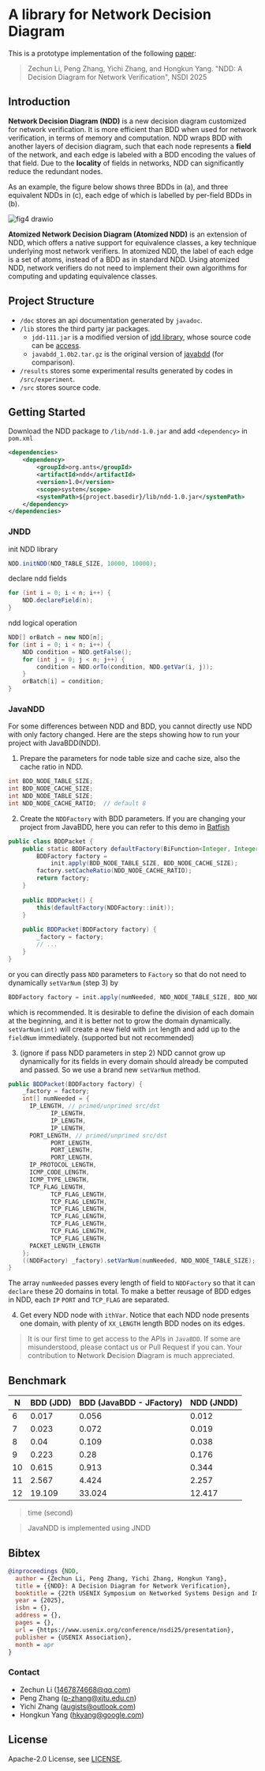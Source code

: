 # A library for Network Decision Diagram

This is a prototype implementation of the following [paper]():

> Zechun Li, Peng Zhang, Yichi Zhang, and Hongkun Yang. "NDD: A Decision Diagram for Network Verification", NSDI 2025

## Introduction

**Network Decision Diagram (NDD)** is a new decision diagram customized for network verification. It is more efficient than BDD when used for network verification, in terms of memory and computation. NDD wraps BDD with another layers of decision diagram, such that each node represents a **field** of the network, and each edge is labeled with a BDD encoding the values of that field. Due to the **locality** of fields in networks, NDD can significantly reduce the redundant nodes. 

As an example, the figure below shows three BDDs in (a), and three equivalent NDDs in (c), each edge of which is labelled by per-field BDDs in (b).

![fig4 drawio](https://github.com/user-attachments/assets/daf42009-e201-4c24-8878-99b03ba50a22)

**Atomized Network Decision Diagram (Atomized NDD)** is an extension of NDD, which offers a native support for equivalence classes, a key technique underlying most network verifiers.
In atomized NDD, the label of each edge is a set of atoms, instead of a BDD as in standard NDD.
Using atomized NDD, network verifiers do not need to implement their own algorithms for computing and updating equivalence classes.

<!--
### Definitions

**Definition 1.** A **Network Decision Diagram (NDD)** is a rooted, directed acyclic graph with:

- two terminal nodes ***true*** and ***false***, with an out-degree of zero.

- a set of non-terminal nodes. Each node u is associated with a variable var(u) representing a field of one or multiple bits, and has a set of outgoing edges, denoted as edges(u). Each e $\in$ edges(u) points to a successor of u, denoted as next(e), and has a predicate over the variable var(u), denoted as label(e).

- $\forall u, \forall x, y \in edges(u)$ with $x \ne y$: $label(x)\wedge label(y) = false$, and $\bigvee_{e \in edges(u)}label(e) = true$.

**Todo: add a figure of redundancy in NDD.**

**Definition 2.** A NDD is said to be an **Ordered (ONDD)** if the field variables follow a fixed variable order
(say $f_1 < f_2 < ...,< f_n$ where $f_i < f_j$ means variable $f_i$ appears before variable $f_j$) on all paths through the graph. An ONDD is said to be a **Reduced (RONDD)** if it satisfies the following three conditions:
- Uniqueness: no two distinct nodes represent the same variable and have the same successors;
- No redundant node: no non-terminal node has only edge e with $label(e) = true$;
- No redundant edges: no two edges from the same node point to the same successor, i.e., $\forall u,\forall x, y \in edge(u) : next(x) = next(y) \Rightarrow x = y$.

**Definition 3.** Given a set of NDDs $N$ for a set of variables $F$, we say $A(f) = {{a_1}^f,...,{a_k}^f}$ is the set of **atoms** for variable $f \in F$, with respect with $N$ , if it satisfies the following conditions:
- $a_i^f \ne false,\forall i ∈ {1,..., k}$;
- $\vee_{i=1}^k a_i^f = true$;
- $a_i^f∧a_j^f = false$, if $i \ne j$;
- $\forall e \in edges(u)$, $u$ is a node of $N$ $var(u) = f$: there exists a set $atoms(e) \subset A(f)$, s.t., $label(e) = $\bigvee_{a \in atoms(e)}a$;
- $k$ is the minimum number satisfy the above properties.

**Definition 4.** Given a set of NDDs $N$, we say $N^a$ a is the **atomized NDDs** of $N$, if $N^a = N$ , except that for each $e$ of $N^a$: $label(e) \leftarrow atoms(e)$.
-->

## Project Structure

- `/doc` stores an api documentation generated by `javadoc`.
- `/lib` stores the third party jar packages.
    - `jdd-111.jar` is a modified version of [jdd library](https://bitbucket.org/vahidi/jdd), whose source code can be [access](https://github.com/Augists/jdd).
    - `javabdd_1.0b2.tar.gz` is the original version of [javabdd](https://sourceforge.net/projects/javabdd/) (for comparison).
- `/results` stores some experimental results generated by codes in `/src/experiment`.
- `/src` stores source code.

## Getting Started

Download the NDD package to `/lib/ndd-1.0.jar` and add `<dependency>` in `pom.xml`

```xml
<dependencies>
    <dependency>
        <groupId>org.ants</groupId>
        <artifactId>ndd</artifactId>
        <version>1.0</version>
        <scope>system</scope>
        <systemPath>${project.basedir}/lib/ndd-1.0.jar</systemPath>
    </dependency>
</dependencies>
```

### JNDD

init NDD library
```java
NDD.initNDD(NDD_TABLE_SIZE, 10000, 10000);
```

declare ndd fields
```java
for (int i = 0; i < n; i++) {
    NDD.declareField(n);
}
```

ndd logical operation
```java
NDD[] orBatch = new NDD[n];
for (int i = 0; i < n; i++) {
    NDD condition = NDD.getFalse();
    for (int j = 0; j < n; j++) {
        condition = NDD.orTo(condition, NDD.getVar(i, j));
    }
    orBatch[i] = condition;
}
```

### JavaNDD

For some differences between NDD and BDD, you cannot directly use NDD with only factory changed. Here are the steps showing how to run your project with JavaBDD(NDD).

1. Prepare the parameters for node table size and cache size, also the cache ratio in NDD.

```java
int BDD_NODE_TABLE_SIZE;
int BDD_NODE_CACHE_SIZE;
int NDD_NODE_TABLE_SIZE;
int NDD_NODE_CACHE_RATIO;  // default 8
```

2. Create the `NDDFactory` with BDD parameters. If you are changing your project from JavaBDD, here you can refer to this demo in [Batfish](https://github.com/batfish/batfish)

```java
public class BDDPacket {
    public static BDDFactory defaultFactory(BiFunction<Integer, Integer, BDDFactory> init) {
        BDDFactory factory =
            init.apply(BDD_NODE_TABLE_SIZE, BDD_NODE_CACHE_SIZE);
        factory.setCacheRatio(NDD_NODE_CACHE_RATIO);
        return factory;
    }
    
    public BDDPacket() {
        this(defaultFactory(NDDFactory::init));
    }
    
    public BDDPacket(BDDFactory factory) {
        _factory = factory;
        // ...
    }
}
```

or you can directly pass `NDD` parameters to `Factory` so that do not need to dynamically `setVarNum` (step 3) by

```java
BDDFactory factory = init.apply(numNeeded, NDD_NODE_TABLE_SIZE, BDD_NODE_TABLE_SIZE, BDD_NODE_CACHE_SIZE);
```

which is recommended. It is desirable to define the division of each domain at the beginning, and it is better not to grow the domain dynamically.
`setVarNum(int)` will create a new field with `int` length and add up to the `fieldNum` immediately. (supported but not recommended)

3. (ignore if pass NDD parameters in step 2) NDD cannot grow up dynamically for its fields in every domain should already be computed and passed. So we use a brand new `setVarNum` method.

```java
public BDDPacket(BDDFactory factory) {
    _factory = factory;
    int[] numNeeded = {
      IP_LENGTH, // primed/unprimed src/dst
            IP_LENGTH,
            IP_LENGTH,
            IP_LENGTH,
      PORT_LENGTH, // primed/unprimed src/dst
            PORT_LENGTH,
            PORT_LENGTH,
            PORT_LENGTH,
      IP_PROTOCOL_LENGTH,
      ICMP_CODE_LENGTH,
      ICMP_TYPE_LENGTH,
      TCP_FLAG_LENGTH,
            TCP_FLAG_LENGTH,
            TCP_FLAG_LENGTH,
            TCP_FLAG_LENGTH,
            TCP_FLAG_LENGTH,
            TCP_FLAG_LENGTH,
            TCP_FLAG_LENGTH,
            TCP_FLAG_LENGTH,
      PACKET_LENGTH_LENGTH
    };
    ((NDDFactory) _factory).setVarNum(numNeeded, NDD_NODE_TABLE_SIZE);
}
```

The array `numNeeded` passes every length of field to `NDDFactory` so that it can `declare` these 20 domains in total. To make a better reusage of BDD edges in NDD, each `IP` `PORT` and `TCP_FLAG` are separated.

4. Get every NDD node with `ithVar`. Notice that each NDD node presents one domain, with plenty of `XX_LENGTH` length BDD nodes on its edges.

> It is our first time to get access to the APIs in `JavaBDD`. If some are misunderstood, please contact us or Pull Request if you can. Your contribution to **N**etwork **D**ecision **D**iagram is much appreciated.

## Benchmark

| N | BDD (JDD) | BDD (JavaBDD - JFactory) | NDD (JNDD) |
| - | --------- | ------------- | -------------------- |
| 6 | 0.017 | 0.056 | 0.012 |
| 7 | 0.023 | 0.072 | 0.019 |
| 8 | 0.04  | 0.109 | 0.038 |
| 9 | 0.223 | 0.28 | 0.176 |
| 10 | 0.615 | 0.913 | 0.344 |
| 11 | 2.567 | 4.424 | 2.257 |
| 12 | 19.109 | 33.024 | 12.417 |

> time (second)

> JavaNDD is implemented using JNDD

## Bibtex

```bibtex
@inproceedings {NDD,
  author = {Zechun Li, Peng Zhang, Yichi Zhang, Hongkun Yang},
  title = {{NDD}: A Decision Diagram for Network Verification},
  booktitle = {22th USENIX Symposium on Networked Systems Design and Implementation (NSDI 25)},
  year = {2025},
  isbn = {},
  address = {},
  pages = {},
  url = {https://www.usenix.org/conference/nsdi25/presentation},
  publisher = {USENIX Association},
  month = apr
}
```

### Contact

- Zechun Li (1467874668@qq.com)
- Peng Zhang (p-zhang@xjtu.edu.cn)
- Yichi Zhang (augists@outlook.com)
- Hongkun Yang (hkyang@google.com)

## License

Apache-2.0 License, see [LICENSE](LICENSE).
